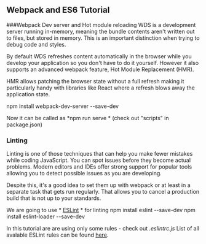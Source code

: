 ## Webpack and ES6 Tutorial

###Webpack Dev server and Hot module reloading
WDS is a development server running in-memory, meaning the bundle contents aren't written out to files, but stored in memory. This is an important distinction when trying to debug code and styles.

By default WDS refreshes content automatically in the browser while you develop your application so you don't have to do it yourself. However it also supports an advanced webpack feature, Hot Module Replacement (HMR).

HMR allows patching the browser state without a full refresh making it particularly handy with libraries like React where a refresh blows away the application state.

npm install webpack-dev-server --save-dev

Now it can be called as *npm run serve * (check out "scripts" in package.json)

### Linting
Linting is one of those techniques that can help you make fewer mistakes while coding JavaScript.
You can spot issues before they become actual problems.
Modern editors and IDEs offer strong support for popular tools allowing you to detect possible issues as you are developing.

Despite this, it's a good idea to set them up with webpack or at least in a separate task that gets run regularly.
That allows you to cancel a production build that is not up to your standards.

We are going to use * [ESLint](http://eslint.org/) * for linting
npm install eslint --save-dev
npm install eslint-loader --save-dev

In this tutorial are are using only some rules - check out *.eslintrc.js*
List of all avalable ESLint rules can be found [here](http://eslint.org/docs/rules/).
